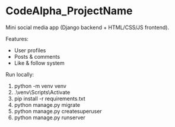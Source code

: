 # CodeAlpha_ProjectName

Mini social media app (Django backend + HTML/CSS/JS frontend).

Features:
- User profiles
- Posts & comments
- Like & follow system

Run locally:
1. python -m venv venv
2. .\venv\Scripts\Activate
3. pip install -r requirements.txt
4. python manage.py migrate
5. python manage.py createsuperuser
6. python manage.py runserver